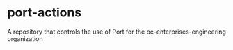 # port-actions
A repository that controls the use of Port for the oc-enterprises-engineering organization
